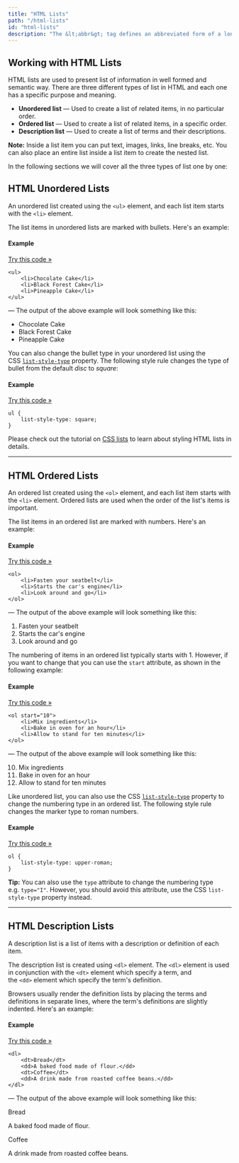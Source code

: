 ```yaml
---
title: "HTML Lists"
path: "/html-lists"
id: "html-lists"
description: "The &lt;abbr&gt; tag defines an abbreviated form of a longer word or phrase."
---
```


## Working with HTML Lists

HTML lists are used to present list of information in well formed and semantic way. There are three different types of list in HTML and each one has a specific purpose and meaning.

-   **Unordered list** — Used to create a list of related items, in no particular order.
-   **Ordered list** — Used to create a list of related items, in a specific order.
-   **Description list** — Used to create a list of terms and their descriptions.

**Note:** Inside a list item you can put text, images, links, line breaks, etc. You can also place an entire list inside a list item to create the nested list.

In the following sections we will cover all the three types of list one by one:

## HTML Unordered Lists

An unordered list created using the `<ul>` element, and each list item starts with the `<li>` element.

The list items in unordered lists are marked with bullets. Here's an example:

#### Example

[Try this code »](https://www.tutorialrepublic.com/codelab.php?topic=html&file=unordered-list "Try this code using online Editor")

    <ul>
        <li>Chocolate Cake</li>
        <li>Black Forest Cake</li>
        <li>Pineapple Cake</li>
    </ul>

— The output of the above example will look something like this:

-   Chocolate Cake
-   Black Forest Cake
-   Pineapple Cake

You can also change the bullet type in your unordered list using the CSS [`list-style-type`](https://www.tutorialrepublic.com/css-reference/css-list-style-type-property.php) property. The following style rule changes the type of bullet from the default *disc* to *square*:

#### Example

[Try this code »](https://www.tutorialrepublic.com/codelab.php?topic=html&file=change-bullet-type-in-an-unordered-list "Try this code using online Editor")

    ul {
        list-style-type: square;
    }

Please check out the tutorial on [CSS lists](https://www.tutorialrepublic.com/css-tutorial/css-lists.php) to learn about styling HTML lists in details.

* * *

## HTML Ordered Lists

An ordered list created using the `<ol>` element, and each list item starts with the `<li>` element. Ordered lists are used when the order of the list's items is important.

The list items in an ordered list are marked with numbers. Here's an example:

#### Example

[Try this code »](https://www.tutorialrepublic.com/codelab.php?topic=html&file=ordered-list "Try this code using online Editor")

    <ol>
        <li>Fasten your seatbelt</li>
        <li>Starts the car's engine</li>
        <li>Look around and go</li>
    </ol>

— The output of the above example will look something like this:

1.  Fasten your seatbelt
2.  Starts the car's engine
3.  Look around and go

The numbering of items in an ordered list typically starts with 1. However, if you want to change that you can use the `start` attribute, as shown in the following example:

#### Example

[Try this code »](https://www.tutorialrepublic.com/codelab.php?topic=html&file=change-start-number-in-an-ordered-list "Try this code using online Editor")

    <ol start="10">
        <li>Mix ingredients</li>
        <li>Bake in oven for an hour</li>
        <li>Allow to stand for ten minutes</li>
    </ol>

— The output of the above example will look something like this:

10.  Mix ingredients
11.  Bake in oven for an hour
12.  Allow to stand for ten minutes

Like unordered list, you can also use the CSS [`list-style-type`](https://www.tutorialrepublic.com/css-reference/css-list-style-type-property.php) property to change the numbering type in an ordered list. The following style rule changes the marker type to roman numbers.

#### Example

[Try this code »](https://www.tutorialrepublic.com/codelab.php?topic=html&file=change-numbering-type-in-an-ordered-list "Try this code using online Editor")

    ol {
        list-style-type: upper-roman;
    }

**Tip:** You can also use the `type` attribute to change the numbering type e.g. `type="I"`. However, you should avoid this attribute, use the CSS `list-style-type` property instead.

* * *

## HTML Description Lists

A description list is a list of items with a description or definition of each item.

The description list is created using `<dl>` element. The `<dl>` element is used in conjunction with the `<dt>` element which specify a term, and the `<dd>` element which specify the term's definition.

Browsers usually render the definition lists by placing the terms and definitions in separate lines, where the term's definitions are slightly indented. Here's an example:

#### Example

[Try this code »](https://www.tutorialrepublic.com/codelab.php?topic=html&file=definition-list "Try this code using online Editor")

    <dl>
        <dt>Bread</dt>
        <dd>A baked food made of flour.</dd>
        <dt>Coffee</dt>
        <dd>A drink made from roasted coffee beans.</dd>
    </dl>
    

— The output of the above example will look something like this:

Bread

A baked food made of flour.

Coffee

A drink made from roasted coffee beans.